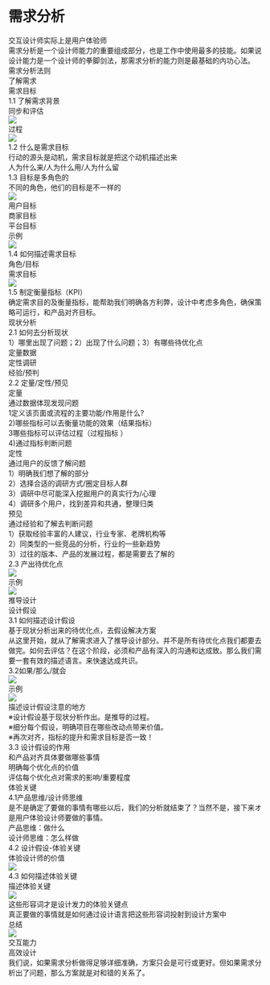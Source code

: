 # 需求分析

交互设计师实际上是用户体验师<br />需求分析是一个设计师能力的重要组成部分，也是工作中使用最多的技能。如果说设计能力是一个设计师的拳脚剑法，那需求分析的能力则是最基础的内功心法。<br />需求分析法则<br />了解需求<br />需求目标<br />1.1 了解需求背景<br />同步和评估<br />![](https://cdn.nlark.com/yuque/0/2019/jpeg/120638/1551512875519-414f9c27-b957-40e0-a4d0-3916f21d2964.jpeg#align=left&display=inline&height=138&originHeight=326&originWidth=1424&size=0&status=done&width=602)<br />过程<br />![](https://cdn.nlark.com/yuque/0/2019/jpeg/120638/1551512875560-fada5ede-7efb-4289-b289-0e9c8eba2591.jpeg#align=left&display=inline&height=212&originHeight=608&originWidth=1710&size=0&status=done&width=597)<br />1.2 什么是需求目标<br />行动的源头是动机，需求目标就是把这个动机描述出来<br />人为什么来/人为什么用/人为什么留<br />1.3 目标是多角色的<br />不同的角色，他们的目标是不一样的<br />![](https://cdn.nlark.com/yuque/0/2019/jpeg/120638/1551512875593-8e2f0cbd-9cc8-4062-b46c-7957a2e469e8.jpeg#align=left&display=inline&height=155&originHeight=610&originWidth=1248&size=0&status=done&width=318)<br />用户目标<br />商家目标<br />平台目标<br />示例<br />![](https://cdn.nlark.com/yuque/0/2019/jpeg/120638/1551512875593-62c15d62-d3d9-45de-a3c0-fbe3c4a213d2.jpeg#align=left&display=inline&height=246&originHeight=766&originWidth=1570&size=0&status=done&width=504)<br />1.4 如何描述需求目标<br />角色/目标<br />需求目标<br />![](https://cdn.nlark.com/yuque/0/2019/jpeg/120638/1551512875577-f5e3c8c9-02f3-40ef-862f-ba445509c0fa.jpeg#align=left&display=inline&height=183&originHeight=412&originWidth=1538&size=0&status=done&width=682)<br />1.5 制定衡量指标（KPI）<br />确定需求目的及衡量指标，能帮助我们明确各方利弊，设计中考虑多角色，确保策略可运行，和产品对齐目标。<br />现状分析<br />2.1 如何去分析现状<br />1）哪里出现了问题；2）出现了什么问题；3）有哪些待优化点<br />定量数据<br />定性调研<br />经验/预判<br />2.2 定量/定性/预见<br />定量<br />通过数据体现发现问题<br />1定义该页面或流程的主要功能/作用是什么?<br />2)哪些指标可以去衡量功能的效果（结果指标）<br />3哪些指标可以评估过程（过程指标 ）<br />4)通过指标判断问题<br />定性<br />通过用户的反馈了解问题<br />1）明确我们想了解的部分<br />2）选择合适的调研方式/圈定目标人群<br />3）调研中尽可能深入挖掘用户的真实行为/心理<br />4）调研多个用户，找到差异和共通，整理归类<br />预见<br />通过经验和了解去判断问题<br />1）获取经验丰富的人建议，行业专家、老牌机构等<br />2）同类型的一些竞品的分析，行业的一些新趋势<br />3）过往的版本、产品的发展过程，都是需要去了解的<br />2.3 产出待优化点<br />![](https://cdn.nlark.com/yuque/0/2019/jpeg/120638/1551512875584-f68909d9-ea7b-4bc5-8eab-3d85b94e00e1.jpeg#align=left&display=inline&height=166&originHeight=722&originWidth=1402&size=0&status=done&width=322)<br />示例<br />![](https://cdn.nlark.com/yuque/0/2019/jpeg/120638/1551512875563-d2aa595a-d06c-43a1-a9a1-a11ac0280a7a.jpeg#align=left&display=inline&height=229&originHeight=790&originWidth=1544&size=0&status=done&width=447)<br />推导设计<br />设计假设<br />3.1 如何描述设计假设<br />基于现状分析出来的待优化点，去假设解决方案<br />从这里开始，就从了解需求进入了推导设计部分。并不是所有待优化点我们都要去做完。如何去评估？在这个阶段，必须和产品有深入的沟通和达成致。那么我们需要一套有效的描述语言。来快速达成共识。<br />3.2如果/那么/就会<br />![](https://cdn.nlark.com/yuque/0/2019/jpeg/120638/1551512875595-58806b3a-4e32-425b-ada2-3cc6304b3499.jpeg#align=left&display=inline&height=48&originHeight=192&originWidth=1360&size=0&status=done&width=342)<br />示例<br />![](https://cdn.nlark.com/yuque/0/2019/jpeg/120638/1551512875581-fa1d978a-37ff-4ce0-80ea-c37e56fc86a1.jpeg#align=left&display=inline&height=108&originHeight=282&originWidth=1490&size=0&status=done&width=569)<br />描述设计假设注意的地方<br />※设计假设基于现状分析作出。是推导的过程。<br />※细分每个假设，明确项目在哪些改动点带来价值。<br />※再次对齐，指标的提升和需求目标是否一致！<br />3.3 设计假设的作用<br />和产品对齐具体要做哪些事情<br />明确每个优化点的价值<br />评估每个优化点对需求的影响/重要程度<br />体验关键<br />4.1产品思维/设计师思维<br />是不是确定了要做的事情有哪些以后，我们的分析就结束了？当然不是，接下来オ是用户体验设计师要做的事情。<br />产品思维：做什么<br />设计师思维：怎么样做<br />4.2 设计假设-体验关键<br />体验设计师的价值<br />![](https://cdn.nlark.com/yuque/0/2019/jpeg/120638/1551512875622-1ac43d14-7a56-4162-ab5f-35da9a426205.jpeg#align=left&display=inline&height=117&originHeight=392&originWidth=964&size=0&status=done&width=287)<br />4.3 如何描述体验关键<br />描述体验关键<br />![](https://cdn.nlark.com/yuque/0/2019/jpeg/120638/1551512875604-a898982d-0f41-49cd-85e6-a0a19980af50.jpeg#align=left&display=inline&height=165&originHeight=464&originWidth=758&size=0&status=done&width=269)<br />这些形容词才是设计发力的体验关键点<br />真正要做的事情就是如何通过设计语言把这些形容词投射到设计方案中<br />总结<br />![](https://cdn.nlark.com/yuque/0/2019/jpeg/120638/1551512875615-12fc3bd8-2385-4914-bd29-cdb78d23d487.jpeg#align=left&display=inline&height=278&originHeight=726&originWidth=1578&size=0&status=done&width=605)<br />交互能力<br />高效设计<br />我们说，如果需求分析做得足够详细准确，方案只会是可行或更好。但如果需求分析出了问题，那么方案就是对和错的关系了。
